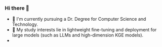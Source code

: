 ### Hi there 👋

- 🔭 I'm currently pursuing a Dr. Degree for Computer Science and Technology. 
- 🌱 My study interests lie in lightweight fine-tuning and deployment for large models (such as LLMs and high-dimension KGE models).
- 

<!--
**ljj-007/ljj-007** is a ✨ _special_ ✨ repository because its `README.md` (this file) appears on your GitHub profile.

Here are some ideas to get you started:

- 🔭 I’m currently working on ...
- 🌱 I’m currently learning ...
- 👯 I’m looking to collaborate on ...
- 🤔 I’m looking for help with ...
- 💬 Ask me about ...
- 📫 How to reach me: ...
- 😄 Pronouns: ...
- ⚡ Fun fact: ...
-->
